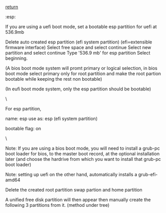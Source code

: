 [return](bootableusb)

:esp:

If you are using a uefi boot mode, set a bootable esp partition for uefi at 536.9mb

Delete auto created esp partition
(efi system partition) (efi=extensible firmware interface)
Select free space and select continue
Select new partition and select continue
Type '536.9 mb' for esp partition
Select beginning. 

(A bios boot mode system will promt primary 
or logical selection, in bios boot mode 
select primary only for root partition
and make the root partion bootable
while keeping the rest non bootable)

(In eufi boot mode system, only the
esp partition should be bootable)

\

For esp partition,

name: esp
use as: esp (efi system partition)

bootable flag: on

\


Note: If you are using a bios boot mode, you will need to install a grub-pc boot loader for bios, to the master boot record, at the optional installation later 
(and choose the hardrive from which you want to install that grub-pc boot loader)

Note: setting up uefi on the other hand, automatically installs a grub-efi-amd64

Delete the created root partition
swap partion and home partition

A unified free disk partition will then appear
then manually create the following 3 partitions from it.
(method under tree)

